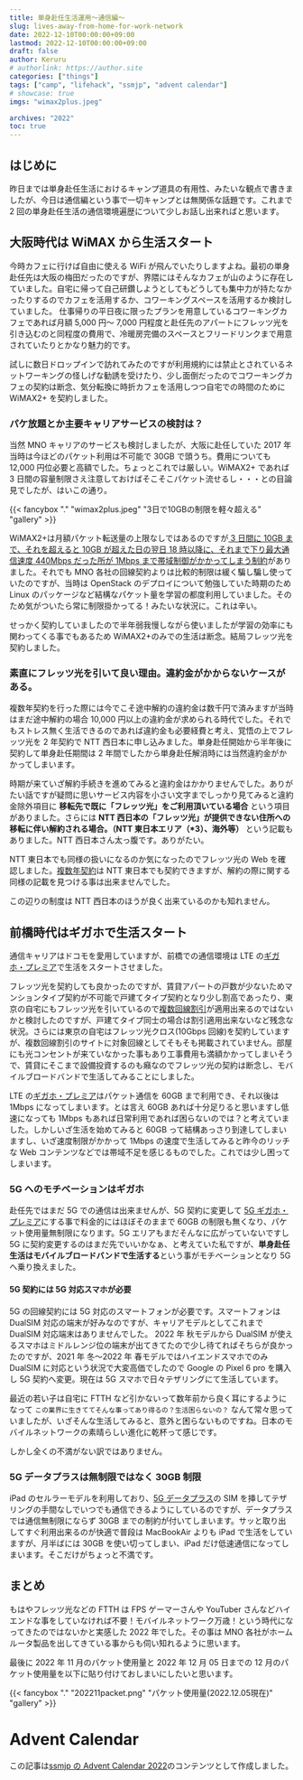 ```yaml
---
title: 単身赴任生活運用〜通信編〜
slug: lives-away-from-home-for-work-network
date: 2022-12-10T00:00:00+09:00
lastmod: 2022-12-10T00:00:00+09:00
draft: false
author: Keruru
# authorlink: https://author.site
categories: ["things"]
tags: ["camp", "lifehack", "ssmjp", "advent calendar"]
# showcase: true
imgs: "wimax2plus.jpeg"

archives: "2022"
toc: true
---
```


## はじめに

昨日までは単身赴任生活におけるキャンプ道具の有用性、みたいな観点で書きましたが、今日は通信編という事で一切キャンプとは無関係な話題です。これまで 2 回の単身赴任生活の通信環境遍歴について少しお話し出来ればと思います。

## 大阪時代は WiMAX から生活スタート

今時カフェに行けば自由に使える WiFi が飛んでいたりしますよね。最初の単身赴任先は大阪の梅田だったのですが、界隈にはそんなカフェが山のように存在していました。自宅に帰って自己研鑽しようとしてもどうしても集中力が持たなかったりするのでカフェを活用するか、コワーキングスペースを活用するか検討していました。
仕事帰りの平日夜に限ったプランを用意しているコワーキングカフェであれば月額 5,000 円〜 7,000 円程度と赴任先のアパートにフレッツ光を引き込むのと同程度の費用で、冷暖房完備のスペースとフリードリンクまで用意されていたりとかなり魅力的です。

試しに数日ドロップインで訪れてみたのですが利用規約には禁止とされているネットワーキングの怪しげな勧誘を受けたり、少し面倒だったのでコワーキングカフェの契約は断念、気分転換に時折カフェを活用しつつ自宅での時間のために WiMAX2+ を契約しました。

### パケ放題とか主要キャリアサービスの検討は？

当然 MNO キャリアのサービスも検討しましたが、大阪に赴任していた 2017 年当時は今ほどのパケット利用は不可能で 30GB で頭うち。費用についても 12,000 円位必要と高額でした。ちょっとこれでは厳しい。WiMAX2+ であれば 3 日間の容量制限さえ注意しておけばそこそこパケット流せるし・・・との目論見でしたが、はいこの通り。

{{< fancybox "." "wimax2plus.jpeg" "3日で10GBの制限を軽々超える" "gallery" >}}

WiMAX2+は月額パケット転送量の上限なしではあるのですが[ 3 日間に 10GB まで、それを超えると 10GB が超えた日の翌日 18 時以降に、それまで下り最大通信速度 440Mbps だった所が 1Mbps まで帯域制御がかかってしまう制約](https://www.uqwimax.jp/wimax/plan/note/gigahodai_speedlimit_10/)がありました。それでも MNO 各社の回線契約よりは比較的制限は緩く騙し騙し使っていたのですが、当時は OpenStack のデプロイについて勉強していた時期のため Linux のパッケージなど結構なパケット量を学習の都度利用していました。そのため気がついたら常に制限掛かってる！みたいな状況に。これは辛い。

せっかく契約していましたので半年弱我慢しながら使いましたが学習の効率にも関わってくる事でもあるため WiMAX2+のみでの生活は断念。結局フレッツ光を契約しました。

### 素直にフレッツ光を引いて良い理由。違約金がかからないケースがある。

複数年契約を行った際には今でこそ途中解約の違約金は数千円で済みますが当時はまだ途中解約の場合 10,000 円以上の違約金が求められる時代でした。それでもストレス無く生活できるのであれば違約金も必要経費と考え、覚悟の上でフレッツ光を 2 年契約で NTT 西日本に申し込みました。単身赴任開始から半年後に契約して単身赴任期間は 2 年間でしたから単身赴任解消時には当然違約金がかかってしまいます。

時期が来ていざ解約手続きを進めてみると違約金はかかりませんでした。ありがたい話ですが疑問に思いサービス内容を小さい文字までしっかり見てみると違約金除外項目に **移転先で既に「フレッツ光」をご利用頂いている場合** という項目がありました。さらには **NTT 西日本の「フレッツ光」が提供できない住所への移転に伴い解約される場合。（NTT 東日本エリア（\*3）、海外等）** という記載もありました。NTT 西日本さん太っ腹です。ありがたい。

NTT 東日本でも同様の扱いになるのか気になったのでフレッツ光の Web を確認しました。[複数年契約](https://flets.com/ninenwari/)は NTT 東日本でも契約できますが、解約の際に関する同様の記載を見つける事は出来ませんでした。

この辺りの制度は NTT 西日本のほうが良く出来ているのかも知れません。

## 前橋時代はギガホで生活スタート

通信キャリアはドコモを愛用していますが、前橋での通信環境は LTE の[ギガホ・プレミア](https://www.docomo.ne.jp/charge/gigaho-premier/?icid=CRP_CHA_to_CRP_CHA_gigaho-premier)で生活をスタートさせました。

フレッツ光を契約しても良かったのですが、賃貸アパートの戸数が少ないためマンションタイプ契約が不可能で戸建てタイプ契約となり少し割高であったり、東京の自宅にもフレッツ光を引いているので[複数回線割引](https://flets.com/ouen/)が適用出来るのではないかと検討したのですが、戸建てタイプ同士の場合は割引適用出来ないなど残念な状況。さらには東京の自宅はフレッツ光クロス(10Gbps 回線)を契約していますが、複数回線割引のサイトに対象回線としてそもそも掲載されていません。部屋にも光コンセントが来ていなかった事もあり工事費用も満額かかってしまいそうで、賃貸にそこまで設備投資するのも癪なのでフレッツ光の契約は断念し、モバイルブロードバンドで生活してみることにしました。

LTE の[ギガホ・プレミア](https://www.docomo.ne.jp/charge/gigaho-premier/?icid=CRP_CHA_to_CRP_CHA_gigaho-premier)はパケット通信を 60GB まで利用でき、それ以後は 1Mbps になってしまいます。とは言え 60GB あれば十分足りると思いますし低速になっても 1Mbps もあれば日常利用であれば困らないのでは？と考えていました。しかしいざ生活を始めてみると 60GB って結構あっさり到達してしまいますし、いざ速度制限がかかって 1Mbps の速度で生活してみると昨今のリッチな Web コンテンツなどでは帯域不足を感じるものでした。これでは少し困ってしまいます。

### 5G へのモチベーションはギガホ

赴任先ではまだ 5G での通信は出来ませんが、5G 契約に変更して [5G ギガホ・プレミア](https://www.docomo.ne.jp/charge/5g-gigaho-premier/?icid=CRP_CHA_to_CRP_CHA_5g-gigaho-premier)にする事で料金的にはほぼそのままで 60GB の制限も無くなり、パケット使用量無制限になります。5G エリアもまだそんなに広がっていないですし 5G に契約変更するのはまだ先でいいかなぁ、と考えていた私ですが、**単身赴任生活はモバイルブロードバンドで生活する**という事がモチベーションとなり 5G へ乗り換えました。

#### 5G 契約には 5G 対応スマホが必要

5G の回線契約には 5G 対応のスマートフォンが必要です。スマートフォンは DualSIM 対応の端末が好みなのですが、キャリアモデルとしてこれまで DualSIM 対応端末はありませんでした。
2022 年 秋モデルから DualSIM が使えるスマホはミドルレンジ位の端末が出てきてたので少し待てればそちらが良かったのですが、2021 年 冬〜2022 年 春モデルではハイエンドスマホでのみ DualSIM に対応という状況で大変高価でしたので Google の Pixel 6 pro を購入し 5G 契約へ変更。現在は 5G スマホで日々テザリングにて生活しています。

最近の若い子は自宅に FTTH など引かないって数年前から良く耳にするようになって `この業界に生きててそんな事ってあり得るの？生活困らないの？` なんて常々思っていましたが、いざそんな生活してみると、意外と困らないものですね。日本のモバイルネットワークの素晴らしい進化に乾杯って感じです。

しかし全くの不満がない訳ではありません。

### 5G データプラスは無制限ではなく 30GB 制限

iPad のセルラーモデルを利用しており、[5G データプラス](https://www.docomo.ne.jp/charge/5g-dataplus/?icid=CRP_CHA_5g-gigaho-premier_txt01_to_CRP_CHA_5g-dataplus)の SIM を挿してテザリングの手間なしでいつでも通信できるようにしているのですが、データプラスでは通信無制限にならず 30GB までの制約が付いてしまいます。サッと取り出してすぐ利用出来るのが快適で普段は MacBookAir よりも iPad で生活をしていますが、月半ばには 30GB を使い切ってしまい、iPad だけ低速通信になってしまいます。そこだけがちょっと不満です。

## まとめ

もはやフレッツ光などの FTTH は FPS ゲーマーさんや YouTuber さんなどハイエンドな事をしていなければ不要！モバイルネットワーク万歳！という時代になってきたのではないかと実感した 2022 年でした。その事は MNO 各社がホームルータ製品を出してきている事からも伺い知れるように思います。

最後に 2022 年 11 月のパケット使用量と 2022 年 12 月 05 日までの 12 月のパケット使用量を以下に貼り付けておしまいにしたいと思います。

{{< fancybox "." "202211packet.png" "パケット使用量(2022.12.05現在)" "gallery" >}}

# Advent Calendar

この記事は[ssmjp の Advent Calendar 2022](https://adventar.org/calendars/8092)のコンテンツとして作成しました。
